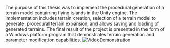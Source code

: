 The purpose of this thesis was to implement the procedural generation of a terrain
model containing flying islands in the Unity engine. The implementation includes terrain
creation, selection of a terrain model to generate, procedural terrain expansion, and allows
saving and loading of generated terrains. The final result of the project is presented in the
form of a Windows platform program that demonstrates terrain generation and parameter
modification capabilities.
[![VideoDemonstration](https://img.youtube.com/vi/VfMCmproKoY/0.jpg)](https://youtu.be/VfMCmproKoY)
